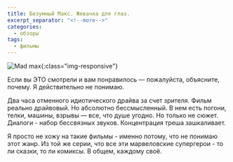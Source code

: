 ```yaml
---
title: Безумный Макс. Жевачка для глаз.
excerpt_separator: "<!--more-->"
categories:
  - обзоры
tags:
  - фильмы
---
```


![Mad max](/blog/assets/images/mad-max.jpg){:class="img-responsive"}

Если вы ЭТО смотрели и вам понравилось — пожалуйста, объясните, почему. Я действительно не понимаю.

Два часа отменного идиотического драйва за счет зрителя. Фильм реально драйвовый. Но абсолютно бессмысленный. В нем есть погони, телки, машины, взрывы — все, что душе угодно. Но только не сюжет. Диалоги - набор бессвязных звуков. Концентрация треша зашкаливает.

Я просто не хожу на такие фильмы - именно потому, что не понимаю этот жанр. Из той же серии, что все эти марвеловские супергерои - то ли сказки, то ли комиксы. В общем, каждому своё.
